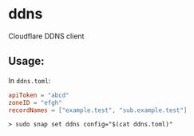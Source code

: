 # ddns
Cloudflare DDNS client

## Usage:

In ```ddns.toml```:
```toml
apiToken = "abcd"
zoneID = "efgh"
recordNames = ["example.test", "sub.example.test"]
```

```console
> sudo snap set ddns config="$(cat ddns.toml)"
```
